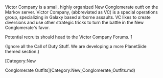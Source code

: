 Victor Company is a small, highly organized New Conglomerate outft on
the Markov server. Victor Company, (abbreviated as VC) is a special
operations group, specializing in Galaxy based airborne assaults. VC
likes to create diversions and use other strategic tricks to turn the
battle in the New Conglomerate's favor.

Potential recruits should head to the Victor Company Forums.
[1](http://www.websitetoolbox.com/tool/mb/warmongers?forum=43942)

(Ignore all the Call of Duty Stuff. We are developing a more PlanetSide
themed section.)

<!--[Category:Outfits](Category:Outfits.md)--> [Category:New
Conglomerate Outfits](Category:New_Conglomerate_Outfits.md)
<!--[Category:Markov Outfits](Category:Markov_Outfits.md)-->
